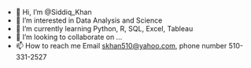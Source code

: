 - 👋 Hi, I’m @Siddiq_Khan
- 👀 I’m interested in Data Analysis and Science
- 🌱 I’m currently learning Python, R, SQL, Excel, Tableau 
- 💞️ I’m looking to collaborate on ...
- 📫 How to reach me Email skhan510@yahoo.com, phone number 510-331-2527

<!---
siddiq93/siddiq93 is a ✨ special ✨ repository because its `README.md` (this file) appears on your GitHub profile.
You can click the Preview link to take a look at your changes.
--->
